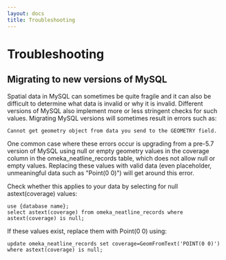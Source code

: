 ```yaml
---
layout: docs
title: Troubleshooting
---
```

# Troubleshooting

## Migrating to new versions of MySQL

Spatial data in MySQL can sometimes be quite fragile and it can also be difficult to determine what data is invalid or why it is invalid. Different versions of MySQL also implement more or less stringent checks for such values. Migrating MySQL versions will sometimes result in errors such as:

    Cannot get geometry object from data you send to the GEOMETRY field. 
 
One common case where these errors occur is upgrading from a pre-5.7 version of MySQL using null or empty geometry values in the coverage column in the omeka_neatline_records table, which does not allow null or empty values. Replacing these values with valid data (even placeholder, unmeaningful data such as "Point(0 0)") will get around this error.

Check whether this applies to your data by selecting for null astext(coverage) values:

    use {database name};
    select astext(coverage) from omeka_neatline_records where astext(coverage) is null;

If these values exist, replace them with Point(0 0) using:

    update omeka_neatline_records set coverage=GeomFromText('POINT(0 0)') where astext(coverage) is null;
